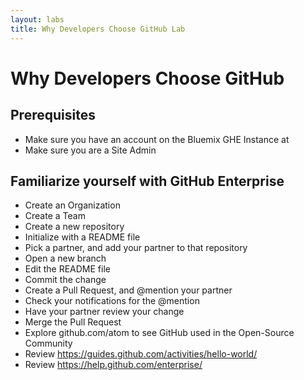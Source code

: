 ```yaml
---
layout: labs
title: Why Developers Choose GitHub Lab
---
```


# Why Developers Choose GitHub

## Prerequisites
- Make sure you have an account on the Bluemix GHE Instance at <ADDRESSS>
- Make sure you are a Site Admin

## Familiarize yourself with GitHub Enterprise
- Create an Organization
- Create a Team
- Create a new repository
 - Initialize with a README file
 - Pick a partner, and add your partner to that repository
 - Open a new branch
 - Edit the README file
 - Commit the change
 - Create a Pull Request, and @mention your partner
 - Check your notifications for the @mention
 - Have your partner review your change
 - Merge the Pull Request
- Explore github.com/atom to see GitHub used in the Open-Source Community
- Review https://guides.github.com/activities/hello-world/
- Review https://help.github.com/enterprise/

